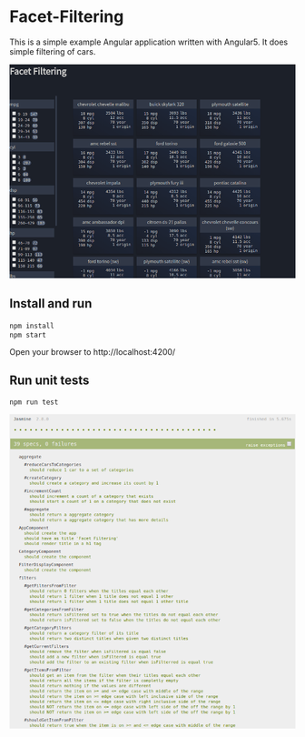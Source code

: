 # Facet-Filtering

This is a simple example Angular application written with Angular5. It does
simple filtering of cars.

![gif of project](screen-sample.gif?raw=title "Facet-Filtering")

Install and run
---

```
npm install
npm start
```
Open your browser to http://localhost:4200/

Run unit tests
---
```
npm run test
```

![gif of project](test-screen.png?raw=title "Unit-test")

